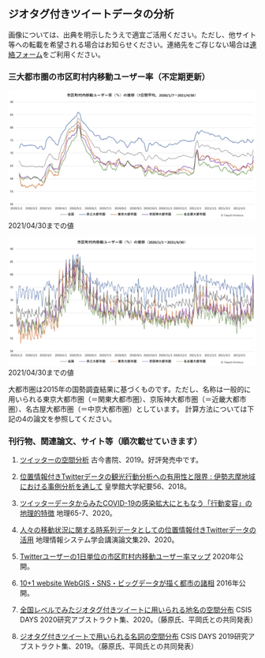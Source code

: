 ## ジオタグ付きツイートデータの分析

画像については、出典を明示したうえで適宜ご活用ください。ただし、他サイト等への転載を希望される場合はお知らせください。連絡先をご存じない場合は[連絡フォーム](https://forms.gle/cYD8dgG7f7S6oHnL9)をご利用ください。

### 三大都市圏の市区町村内移動ユーザー率（不定期更新）
![三大都市圏の市区町村内移動ユーザー率（7日間平均）](tweetuser_ratio_met3_20210430.png) 2021/04/30までの値

![三大都市圏の市区町村内移動ユーザー率（1日ずつ）](tweetuser_ratio_met3_20210430_day.png) 2021/04/30までの値

大都市圏は2015年の国勢調査結果に基づくものです。ただし、名称は一般的に用いられる東京大都市圏（＝関東大都市圏）、京阪神大都市圏（＝近畿大都市圏）、名古屋大都市圏（＝中京大都市圏）としています。
計算方法については下記の4の論文を参照してください。

### 刊行物、関連論文、サイト等（順次載せていきます）
1. [ツイッターの空間分析](http://www.kokon.co.jp/book/b481378.html) 古今書院、2019。好評発売中です。

2. [位置情報付きTwitterデータの観光行動分析への有用性と限界 : 伊勢志摩地域における事例分析を通して](http://id.nii.ac.jp/1543/00000083/) 皇學館大学紀要56、2018。

3. [ツイッターデータからみたCOVID-19の感染拡大にともなう「行動変容」の地理的特徴](http://www.kokon.co.jp/book/b516912.html) 地理65-7、2020。

4. [人々の移動状況に関する時系列データとしての位置情報付きTwitterデータの活用](https://drive.google.com/file/d/1zQtEd5c0u7-4Rck_vs_z3LVDkj9q1Sah/view?usp=sharing) 地理情報システム学会講演論文集29、2020。

5. [Twitterユーザーの1日単位の市区町村内移動ユーザー率マップ](https://arcg.is/1azvWS) 2020年公開。

6. [10+1 website WebGIS・SNS・ビッグデータが描く都市の諸相](https://www.10plus1.jp/monthly/2016/11/issue-03.php) 2016年公開。

7. [全国レベルでみたジオタグ付きツイートに用いられる地名の空間分布](http://www.csis.u-tokyo.ac.jp/wp-content/uploads/2020/12/days20D12.pdf) CSIS DAYS 2020研究アブストラクト集、2020。（藤原氏、平岡氏との共同発表）

8. [ ジオタグ付きツイートで用いられる名詞の空間分布](http://www.csis.u-tokyo.ac.jp/wp-content/uploads/2019/11/days19D08.pdf) CSIS DAYS 2019研究アブストラクト集、2019。（藤原氏、平岡氏との共同発表）

